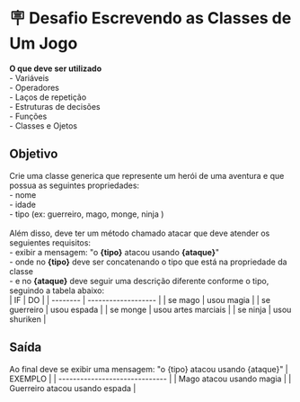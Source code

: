 # 🪧 Desafio Escrevendo as Classes de Um Jogo

**O que deve ser utilizado**<br>
    - Variáveis<br>
    - Operadores<br>
    - Laços de repetição<br>
    - Estruturas de decisões<br>
	- Funções<br>
    - Classes e Ojetos

## Objetivo
Crie uma classe generica que represente um herói de uma aventura e que possua as seguintes propriedades:<br>
    - nome<br>
    - idade<br>
    - tipo (ex: guerreiro, mago, monge, ninja )<br>
<br>
Além disso, deve ter um método chamado atacar que deve atender os seguientes requisitos:<br>
    - exibir a mensagem: "o **{tipo}** atacou usando **{ataque}**"<br>
    - onde no **{tipo}** deve ser concatenando o tipo que está na propriedade da classe<br>
    - e no **{ataque}** deve seguir uma descrição diferente conforme o tipo, seguindo a tabela abaixo:<br>
| IF | DO |
| -------- | ------------------- |
| se mago | usou magia |
| se guerreiro | usou espada |
| se monge | usou artes marciais |
| se ninja | usou shuriken |

## Saída
Ao final deve se exibir uma mensagem: "o {tipo} atacou usando {ataque}"
| EXEMPLO |
| ------------------------------ |
| Mago atacou usando magia |
| Guerreiro atacou usando espada |